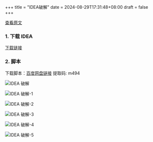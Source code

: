 +++
title = "IDEA破解"
date = 2024-08-29T17:31:48+08:00
draft = false
+++

[查看原文](https://blog.csdn.net/m0_37632915/article/details/137877994)

### 1. 下载 IDEA

[下载链接](https://www.jetbrains.com/idea/download/download-thanks.html?platform=mac)

### 2. 脚本

下载脚本：[百度网盘链接](https://pan.baidu.com/s/1I2BqdfxSJv1A96422rflnA?pwd=m494) 提取码: m494

![IDEA 破解](https://blog-1307107697.cos.ap-shanghai.myqcloud.com/IDEA%20破解.png)

![IDEA 破解-1](https://blog-1307107697.cos.ap-shanghai.myqcloud.com/IDEA%20破解-1.png)

![IDEA 破解-2](https://blog-1307107697.cos.ap-shanghai.myqcloud.com/IDEA%20破解-2.png)

![IDEA 破解-3](https://blog-1307107697.cos.ap-shanghai.myqcloud.com/IDEA%20破解-3.png)

![IDEA 破解-4](https://blog-1307107697.cos.ap-shanghai.myqcloud.com/IDEA%20破解-4.png)

![IDEA 破解-5](https://blog-1307107697.cos.ap-shanghai.myqcloud.com/IDEA%20破解-5.png)

